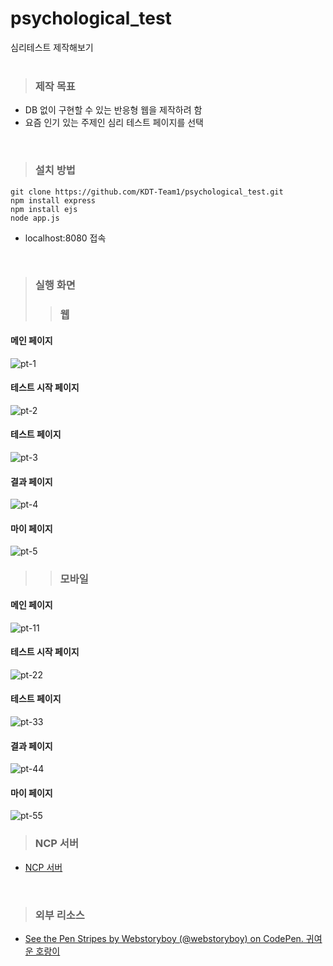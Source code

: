 # psychological_test
심리테스트 제작해보기
<br><br>

> ### 제작 목표
- DB 없이 구현할 수 있는 반응형 웹을 제작하려 함
- 요즘 인기 있는 주제인 심리 테스트 페이지를 선택
<br>

> ### 설치 방법
```
git clone https://github.com/KDT-Team1/psychological_test.git
npm install express
npm install ejs
node app.js
```
- localhost:8080 접속
<br>

> ### 실행 화면
>> ### 웹
#### 메인 페이지
![pt-1](https://user-images.githubusercontent.com/56117742/198188530-ed6ef449-3ea3-462f-a4a2-7631f679cbfe.PNG)
#### 테스트 시작 페이지
![pt-2](https://user-images.githubusercontent.com/56117742/198188613-cad20196-b42f-4d65-b8ff-6ecdade1a6de.PNG)
#### 테스트 페이지
![pt-3](https://user-images.githubusercontent.com/56117742/198188617-936db70d-76ad-4254-9bbf-6794918aca49.PNG)
#### 결과 페이지
![pt-4](https://user-images.githubusercontent.com/56117742/198188633-66ce7743-ecc8-454c-b211-251e6b530ca8.PNG)
#### 마이 페이지
![pt-5](https://user-images.githubusercontent.com/56117742/198188565-e5b56b2f-4574-4320-aa21-6d117e35a006.PNG)
>> ### 모바일
#### 메인 페이지
![pt-11](https://user-images.githubusercontent.com/56117742/198188571-ba3a6891-282c-4e6e-911f-2d7414d93ca8.PNG)
#### 테스트 시작 페이지
![pt-22](https://user-images.githubusercontent.com/56117742/198188576-223d529b-394b-422b-96a2-9bef98e937b6.PNG)
#### 테스트 페이지
![pt-33](https://user-images.githubusercontent.com/56117742/198188579-91923597-3dbd-4252-a81e-93b989e647c2.PNG)
#### 결과 페이지
![pt-44](https://user-images.githubusercontent.com/56117742/198188582-169c54a7-034a-4043-a136-fe459a64692f.PNG)
#### 마이 페이지
![pt-55](https://user-images.githubusercontent.com/56117742/198188606-5bd36f3c-ba1e-404b-a5a6-edd0253d6337.PNG)
<br>

> ### NCP 서버
* [NCP 서버](http://115.85.180.118:8080/)
<br>

> ### 외부 리소스
* [See the Pen Stripes by Webstoryboy (@webstoryboy) on CodePen. 귀여운 호랑이](https://wsss.tistory.com/1825?category=728399)
